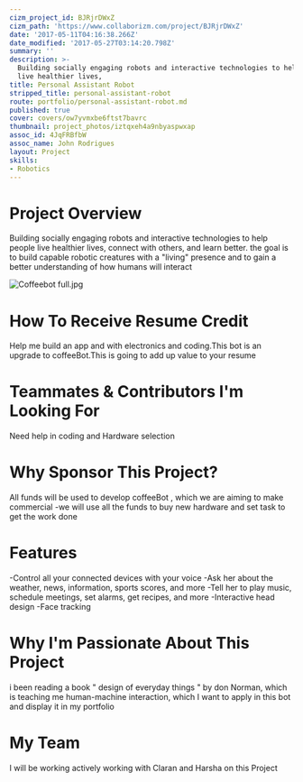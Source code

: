 ```yaml
---
cizm_project_id: BJRjrDWxZ
cizm_path: 'https://www.collaborizm.com/project/BJRjrDWxZ'
date: '2017-05-11T04:16:38.266Z'
date_modified: '2017-05-27T03:14:20.798Z'
summary: ''
description: >-
  Building socially engaging robots and interactive technologies to help people
  live healthier lives,
title: Personal Assistant Robot
stripped_title: personal-assistant-robot
route: portfolio/personal-assistant-robot.md
published: true
cover: covers/ow7yvmxbe6ftst7bavrc
thumbnail: project_photos/iztqxeh4a9nbyaspwxap
assoc_id: 4JqFRBfbW
assoc_name: John Rodrigues
layout: Project
skills:
- Robotics
---
```

# Project Overview

Building socially engaging robots and interactive technologies to help people live healthier lives, connect with others, and learn better.
 the goal is to build capable robotic creatures with a "living" presence and to gain a better understanding of how humans will interact


![Coffeebot full.jpg](czm://yauilpeus1xrotxnq86x)
# How To Receive Resume Credit

Help me build an app and with electronics and coding.This bot is an upgrade to coffeeBot.This is going to add up value to your resume

# Teammates & Contributors I'm Looking For

Need help in coding and Hardware selection

# Why Sponsor This Project?

All funds will be used to develop coffeeBot , which we are aiming to make commercial
-we will use all the funds to buy new hardware and set  task to get the work done
# Features
-Control all your connected devices with your voice
-Ask her about the weather, news, information, sports scores, and more
-Tell her to play music, schedule meetings, set alarms, get recipes, and more
-Interactive head design
-Face tracking


# Why I'm Passionate About This Project
i been reading a book " design of everyday things " by don Norman, which is teaching me human-machine interaction, which I want to apply in this bot and display it in my portfolio


# My  Team
I will be working actively working with Claran and Harsha on this Project
